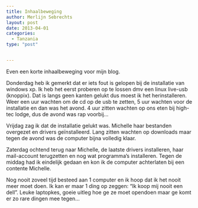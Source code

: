 ```yaml
---
title: Inhaalbeweging
author: Merlijn Sebrechts
layout: post
date: 2013-04-01
categories:
  - Tanzania
type: "post"


---
```

Even een korte inhaalbeweging voor mijn blog.

Donderdag heb ik gemerkt dat er iets fout is gelopen bij de installatie van windows xp. Ik heb het eerst proberen op te lossen dmv een linux live-usb (knoppix). Dat is langs geen kanten gelukt dus moest ik het herinstalleren. Weer een uur wachten om de cd op de usb te zetten, 5 uur wachten voor de installatie en dan was het avond. 4 uur zitten wachten op ons eten bij high-tec lodge, dus de avond was rap voorbij&#8230;

Vrijdag zag ik dat de installatie gelukt was. Michelle haar bestanden overgezet en drivers geïnstalleerd. Lang zitten wachten op downloads maar tegen de avond was de computer bijna volledig klaar.

Zaterdag ochtend terug naar Michelle, de laatste drivers installeren, haar mail-account terugzetten en nog wat programma&#8217;s installeren. Tegen de middag had ik eindelijk gedaan en kon ik de computer achterlaten bij een contente Michelle.

Nog nooit zoveel tijd besteed aan 1 computer en ik hoop dat ik het nooit meer moet doen. Ik kan er maar 1 ding op zeggen: &#8220;Ik koop mij nooit een dell&#8221;. Leuke laptopkes, goeie uitleg hoe ge ze moet opendoen maar ge komt er zo rare dingen mee tegen&#8230;
